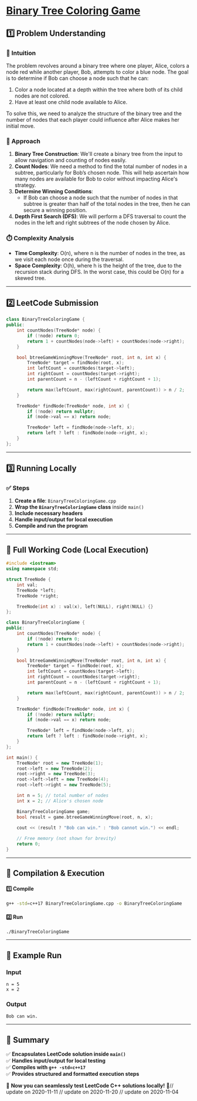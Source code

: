 # **[Binary Tree Coloring Game](https://leetcode.com/problems/binary-tree-coloring-game/description/)**  

## **1️⃣ Problem Understanding**  
### **📌 Intuition**  
The problem revolves around a binary tree where one player, Alice, colors a node red while another player, Bob, attempts to color a blue node. The goal is to determine if Bob can choose a node such that he can:
1. Color a node located at a depth within the tree where both of its child nodes are not colored.
2. Have at least one child node available to Alice.

To solve this, we need to analyze the structure of the binary tree and the number of nodes that each player could influence after Alice makes her initial move.

### **🚀 Approach**  
1. **Binary Tree Construction**: We'll create a binary tree from the input to allow navigation and counting of nodes easily.
2. **Count Nodes**: We need a method to find the total number of nodes in a subtree, particularly for Bob’s chosen node. This will help ascertain how many nodes are available for Bob to color without impacting Alice's strategy.
3. **Determine Winning Conditions**:
   - If Bob can choose a node such that the number of nodes in that subtree is greater than half of the total nodes in the tree, then he can secure a winning position.
4. **Depth First Search (DFS)**: We will perform a DFS traversal to count the nodes in the left and right subtrees of the node chosen by Alice.

### **⏱️ Complexity Analysis**  
- **Time Complexity**: O(n), where n is the number of nodes in the tree, as we visit each node once during the traversal.
- **Space Complexity**: O(h), where h is the height of the tree, due to the recursion stack during DFS. In the worst case, this could be O(n) for a skewed tree.

---  

## **2️⃣ LeetCode Submission**  
```cpp
class BinaryTreeColoringGame {
public:
    int countNodes(TreeNode* node) {
        if (!node) return 0;
        return 1 + countNodes(node->left) + countNodes(node->right);
    }

    bool btreeGameWinningMove(TreeNode* root, int n, int x) {
        TreeNode* target = findNode(root, x);
        int leftCount = countNodes(target->left);
        int rightCount = countNodes(target->right);
        int parentCount = n - (leftCount + rightCount + 1);

        return max(leftCount, max(rightCount, parentCount)) > n / 2;
    }

    TreeNode* findNode(TreeNode* node, int x) {
        if (!node) return nullptr;
        if (node->val == x) return node;

        TreeNode* left = findNode(node->left, x);
        return left ? left : findNode(node->right, x);
    }
};  
```  

---  

## **3️⃣ Running Locally**  
### **✅ Steps**  
1. **Create a file**: `BinaryTreeColoringGame.cpp`  
2. **Wrap the `BinaryTreeColoringGame` class** inside `main()`  
3. **Include necessary headers**  
4. **Handle input/output for local execution**  
5. **Compile and run the program**  

---  

## **📝 Full Working Code (Local Execution)**  
```cpp
#include <iostream>
using namespace std;

struct TreeNode {
    int val;
    TreeNode *left;
    TreeNode *right;

    TreeNode(int x) : val(x), left(NULL), right(NULL) {}
};

class BinaryTreeColoringGame {
public:
    int countNodes(TreeNode* node) {
        if (!node) return 0;
        return 1 + countNodes(node->left) + countNodes(node->right);
    }

    bool btreeGameWinningMove(TreeNode* root, int n, int x) {
        TreeNode* target = findNode(root, x);
        int leftCount = countNodes(target->left);
        int rightCount = countNodes(target->right);
        int parentCount = n - (leftCount + rightCount + 1);

        return max(leftCount, max(rightCount, parentCount)) > n / 2;
    }

    TreeNode* findNode(TreeNode* node, int x) {
        if (!node) return nullptr;
        if (node->val == x) return node;

        TreeNode* left = findNode(node->left, x);
        return left ? left : findNode(node->right, x);
    }
};

int main() {
    TreeNode* root = new TreeNode(1);
    root->left = new TreeNode(2);
    root->right = new TreeNode(3);
    root->left->left = new TreeNode(4);
    root->left->right = new TreeNode(5);

    int n = 5; // total number of nodes
    int x = 2; // Alice's chosen node

    BinaryTreeColoringGame game;
    bool result = game.btreeGameWinningMove(root, n, x);
    
    cout << (result ? "Bob can win." : "Bob cannot win.") << endl;

    // Free memory (not shown for brevity)
    return 0;
}
```  

---  

## **🔧 Compilation & Execution**  
#### **1️⃣ Compile**  
```bash
g++ -std=c++17 BinaryTreeColoringGame.cpp -o BinaryTreeColoringGame
```  

#### **2️⃣ Run**  
```bash
./BinaryTreeColoringGame
```  

---  

## **🎯 Example Run**  
### **Input**  
```
n = 5
x = 2
```
### **Output**  
```
Bob can win.
```  

---  

## **📌 Summary**  
✅ **Encapsulates LeetCode solution inside `main()`**  
✅ **Handles input/output for local testing**  
✅ **Compiles with `g++ -std=c++17`**  
✅ **Provides structured and formatted execution steps**  

🚀 **Now you can seamlessly test LeetCode C++ solutions locally!** 🚀// update on 2020-11-11
// update on 2020-11-20
// update on 2020-11-04
